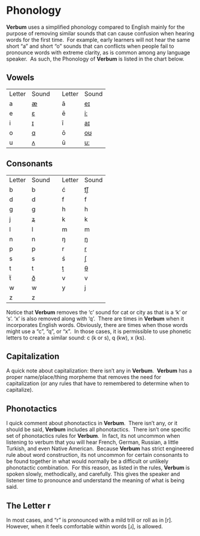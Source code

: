 # Phonology

**Verbum** uses a simplified phonology compared to English mainly for the purpose of removing similar sounds that can cause confusion when hearing words for the first time.&nbsp; For example, early learners will not hear the same short “a” and short “o” sounds that can conflicts when people fail to pronounce words with extreme clarity, as is common among any language speaker.&nbsp; As such, the Phonology of **Verbum** is listed in the chart below.

## Vowels

||||||
|--- |--- |--- |--- |--- |
|Letter|Sound||Letter|Sound|
|a|[æ](https://en.wikipedia.org/wiki/File:Near-open_front_unrounded_vowel.ogg)||ā|[eɪ](https://pronuncian.com/introduction-to-long-vowels)|
|e|[ɛ](https://en.wikipedia.org/wiki/File:Open-mid_front_unrounded_vowel.ogg)||ē|[i:](https://en.wikipedia.org/wiki/File:Close_front_unrounded_vowel.ogg)|
|i|[ɪ](https://en.wikipedia.org/wiki/File:Near-close_near-front_unrounded_vowel.ogg)||ī|[aɪ](https://pronuncian.com/introduction-to-long-vowels)|
|o|[ɑ](https://en.wikipedia.org/wiki/File:Open_back_unrounded_vowel.ogg)||ō|[oʊ](https://pronuncian.com/introduction-to-long-vowels)|
|u|[ʌ](https://en.wikipedia.org/wiki/File:PR-open-mid_back_unrounded_vowel2.ogg)||ū|[u:](https://en.wikipedia.org/wiki/File:Close_back_rounded_vowel.ogg)|

## Consonants

||||||
|--- |--- |--- |--- |--- |
|Letter|Sound||Letter|Sound|
|b|b||ć|[t͡ʃ](https://en.wikipedia.org/wiki/File:Voiceless_palato-alveolar_affricate.ogg)|
|d|d||f|f|
|g|g||h|h|
|j|[ʑ](https://en.wikipedia.org/wiki/File:Voiced_alveolo-palatal_sibilant.ogg)||k|k|
|l|l||m|m|
|n|n||ŋ|[ŋ](https://en.wikipedia.org/wiki/File:Velar_nasal.ogg)|
|p|p||r|[r](https://en.wikipedia.org/wiki/File:Alveolar_trill.ogg)|
|s|s||ś|[ʃ](https://en.wikipedia.org/wiki/File:Voiceless_palato-alveolar_sibilant.ogg)|
|t|t||ṯ|[θ](https://en.wikipedia.org/wiki/File:Voiceless_dental_fricative.ogg)|
|ẗ|[ð](https://en.wikipedia.org/wiki/File:Voiced_dental_fricative.ogg)||v|v|
|w|w||y|[j](https://en.wikipedia.org/wiki/File:Palatal_approximant.ogg)|
|z|z||||

Notice that **Verbum** removes the ‘c’ sound for cat or city as that is a ‘k’ or ‘s’. ‘x’ is also removed along with ‘q’.&nbsp; There are times in **Verbum** when it incorporates English words. Obviously, there are times when those words might use a “c”, “q”, or “x”.&nbsp; In those cases, it is permissible to use phonetic letters to create a similar sound: c (k or s), q (kw), x (ks).

## Capitalization

A quick note about capitalization: there isn’t any in **Verbum**.&nbsp; **Verbum** has a proper name/place/thing morpheme that removes the need for capitalization (or any rules that have to remembered to determine when to capitalize).

## Phonotactics

I quick comment about phonotactics in **Verbum**.&nbsp; There isn’t any, or it should be said, **Verbum** includes all phonotactics.&nbsp; There isn’t one specific set of phonotactics rules for **Verbum**.&nbsp; In fact, its not uncommon when listening to verbum that you will hear French, German, Russian, a little Turkish, and even Native American.&nbsp; Because **Verbum** has strict engineered rule about word construction, its not uncommon for certain consonants to be found together in what would normally be a difficult or unlikely phonotactic combination.&nbsp; For this reason, as listed in the rules, **Verbum** is spoken slowly, methodically, and carefully. This gives the speaker and listener time to pronounce and understand the meaning of what is being said.

## The Letter r

In most cases, and “r” is pronounced with a mild trill or roll as in [r].&nbsp; However, when it feels comfortable within words [ɹ], is allowed.
